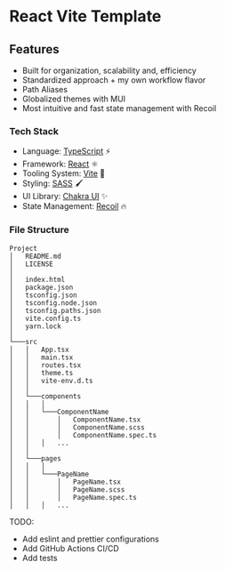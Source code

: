 # React Vite Template

## Features

- Built for organization, scalability and, efficiency
- Standardized approach + my own workflow flavor
- Path Aliases
- Globalized themes with MUI
- Most intuitive and fast state management with Recoil

### Tech Stack

- Language: [TypeScript](https://www.typescriptlang.org/) ⚡
- Framework: [React](https://reactjs.org/) ⚛️
- Tooling System: [Vite](https://vitejs.dev/) 🚀
- Styling: [SASS](https://sass-lang.com/) 🖌️
- UI Library: [Chakra UI](https://chakra-ui.com/) ✨
- State Management: [Recoil](https://recoiljs.org/) 🔥

### File Structure

``` file-structure
Project
│   README.md
│   LICENSE
│
│   index.html
│   package.json
│   tsconfig.json
│   tsconfig.node.json
│   tsconfig.paths.json
│   vite.config.ts
│   yarn.lock
│
└───src
│   │   App.tsx
│   │   main.tsx
│   │   routes.tsx
│   │   theme.ts
│   │   vite-env.d.ts
│   │
│   └───components
│   │   │
│   │   └───ComponentName
│   │       │   ComponentName.tsx
│   │       │   ComponentName.scss
│   │       │   ComponentName.spec.ts
│   │   │   ...
│   │
│   └───pages
│   │   │
│   │   └───PageName
│   │       │   PageName.tsx
│   │       │   PageName.scss
│   │       │   PageName.spec.ts
│   │   │   ...

```

TODO:

- Add eslint and prettier configurations
- Add GitHub Actions CI/CD
- Add tests
